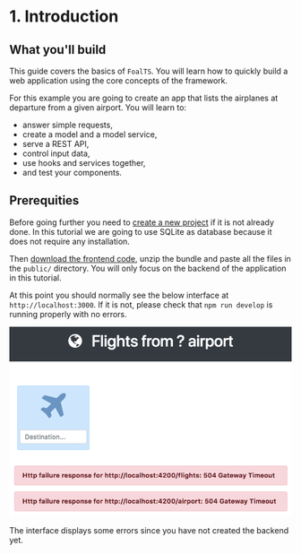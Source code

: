 # 1. Introduction

## What you'll build

This guide covers the basics of `FoalTS`. You will learn how to quickly build a web application using the core concepts of the framework.

For this example you are going to create an app that lists the airplanes at departure from a given airport. You will learn to:
- answer simple requests,
- create a model and a model service,
- serve a REST API,
- control input data,
- use hooks and services together,
- and test your components.

## Prerequities

Before going further you need to [create a new project](../README.md) if it is not already done. In this tutorial we are going to use SQLite as database because it does not require any installation.

Then [download the frontend code](https://foalts.org/guide-frontend.zip), unzip the bundle and paste all the files in the `public/` directory. You will only focus on the backend of the application in this tutorial.

At this point you should normally see the below interface at `http://localhost:3000`. If it is not, please check that `npm run develop` is running properly with no errors.

![App image](./app.png)

The interface displays some errors since you have not created the backend yet.